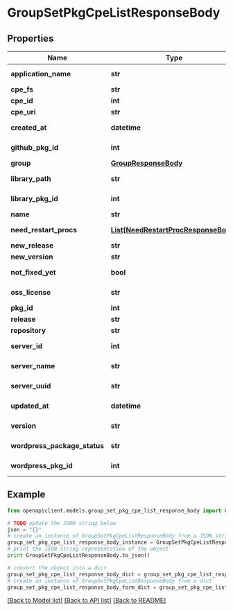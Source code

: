 # GroupSetPkgCpeListResponseBody


## Properties
Name | Type | Description | Notes
------------ | ------------- | ------------- | -------------
**application_name** | **str** | ApplicationName of library package | [optional] 
**cpe_fs** | **str** | Cpe FS of cpe | [optional] 
**cpe_id** | **int** | CpeID of cpe | [optional] 
**cpe_uri** | **str** | Cpe URI of cpe | [optional] 
**created_at** | **datetime** | crated time of package or cpe | 
**github_pkg_id** | **int** | githubPKGID of github pkg | [optional] 
**group** | [**GroupResponseBody**](GroupResponseBody.md) |  | 
**library_path** | **str** | LibraryPath of library package | [optional] 
**library_pkg_id** | **int** | libraryPKGID of library pkg | [optional] 
**name** | **str** | Name of package or cpe | 
**need_restart_procs** | [**List[NeedRestartProcResponseBody]**](NeedRestartProcResponseBody.md) | NeedRestartProcess list of package | [optional] 
**new_release** | **str** | New Release of package | [optional] 
**new_version** | **str** | New Version of package | [optional] 
**not_fixed_yet** | **bool** | Flag of Not fixed yet of package | [optional] 
**oss_license** | **str** | ossLicense of library package | [optional] 
**pkg_id** | **int** | Package ID of package | [optional] 
**release** | **str** | Release of package | [optional] 
**repository** | **str** | Repository of package | [optional] 
**server_id** | **int** | ServerID of package or cpe | 
**server_name** | **str** | ServerName of package or cpe | 
**server_uuid** | **str** | ServerUUID of package or cpe | 
**updated_at** | **datetime** | updated time of package or cpe | 
**version** | **str** | Version of package or cpe | 
**wordpress_package_status** | **str** | WordpressPackageStatus of wordpress package | [optional] 
**wordpress_pkg_id** | **int** | wordpressPKGID of wordpress pkg | [optional] 

## Example

```python
from openapiclient.models.group_set_pkg_cpe_list_response_body import GroupSetPkgCpeListResponseBody

# TODO update the JSON string below
json = "{}"
# create an instance of GroupSetPkgCpeListResponseBody from a JSON string
group_set_pkg_cpe_list_response_body_instance = GroupSetPkgCpeListResponseBody.from_json(json)
# print the JSON string representation of the object
print GroupSetPkgCpeListResponseBody.to_json()

# convert the object into a dict
group_set_pkg_cpe_list_response_body_dict = group_set_pkg_cpe_list_response_body_instance.to_dict()
# create an instance of GroupSetPkgCpeListResponseBody from a dict
group_set_pkg_cpe_list_response_body_form_dict = group_set_pkg_cpe_list_response_body.from_dict(group_set_pkg_cpe_list_response_body_dict)
```
[[Back to Model list]](../README.md#documentation-for-models) [[Back to API list]](../README.md#documentation-for-api-endpoints) [[Back to README]](../README.md)


